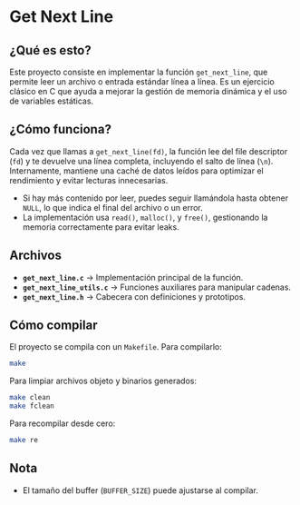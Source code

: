 #  Get Next Line

##   ¿Qué es esto?

Este proyecto consiste en implementar la función `get_next_line`, que permite leer un archivo o entrada estándar línea a línea. Es un ejercicio clásico en C que ayuda a mejorar la gestión de memoria dinámica y el uso de variables estáticas.

##   ¿Cómo funciona?

Cada vez que llamas a `get_next_line(fd)`, la función lee del file descriptor (`fd`) y te devuelve una línea completa, incluyendo el salto de línea (`\n`). Internamente, mantiene una caché de datos leídos para optimizar el rendimiento y evitar lecturas innecesarias.

- Si hay más contenido por leer, puedes seguir llamándola hasta obtener `NULL`, lo que indica el final del archivo o un error.
- La implementación usa `read()`, `malloc()`, y `free()`, gestionando la memoria correctamente para evitar leaks.

##   Archivos

- **`get_next_line.c`** → Implementación principal de la función.
- **`get_next_line_utils.c`** → Funciones auxiliares para manipular cadenas.
- **`get_next_line.h`** → Cabecera con definiciones y prototipos.

##   Cómo compilar

El proyecto se compila con un `Makefile`. Para compilarlo:

```sh
make
```

Para limpiar archivos objeto y binarios generados:

```sh
make clean
make fclean
```

Para recompilar desde cero:

```sh
make re
```

##  Nota
- El tamaño del buffer (`BUFFER_SIZE`) puede ajustarse al compilar.
